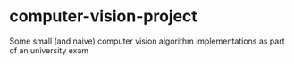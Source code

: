 # computer-vision-project
Some small (and naive) computer vision algorithm implementations as part of an university exam
